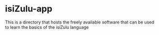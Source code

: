 # isiZulu-app
This is a directory that hosts the freely available software that can be used to learn the basics of the isiZulu language
